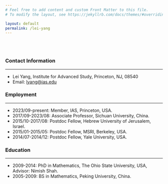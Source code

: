 ```yaml
---
# Feel free to add content and custom Front Matter to this file.
# To modify the layout, see https://jekyllrb.com/docs/themes/#overriding-theme-defaults

layout: default
permalink: /lei-yang
---
```


<br/><br/>

### Contact Information
---
- Lei Yang, Institute for Advanced Study, Princeton, NJ, 08540
- Email: lyang@ias.edu



### Employment
---
- 2023/09-present: Member, IAS, Princeton, USA.
- 2017/09-2023/08: Associate Professor, Sichuan University, China.
- 2015/10-2017/08: Postdoc Fellow, Hebrew University of Jerusalem, Israel.
- 2015/01-2015/05: Postdoc Fellow, MSRI, Berkeley, USA.
- 2014/07-2014/12: Postdoc Fellow, Yale University, USA.



### Education
---
- 2009-2014: PhD in Mathematics, The Ohio State University, USA, Advisor: Nimish Shah.
- 2005-2009: BS in Mathematics, Peking University, China.





